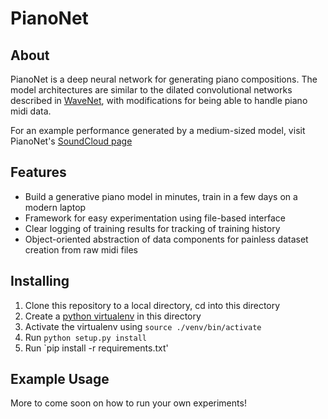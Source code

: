# PianoNet
## About
PianoNet is a deep neural network for generating piano compositions. The model architectures are similar to the dilated convolutional networks described in [WaveNet](https://arxiv.org/abs/1609.03499), with modifications for being able to handle piano midi data.

For an example performance generated by a medium-sized model, visit PianoNet's [SoundCloud page](https://soundcloud.com/tom-angsten/pianonet-generative-neural-net-performance-in-style-of-bach-1)

## Features
* Build a generative piano model in minutes, train in a few days on a modern laptop
* Framework for easy experimentation using file-based interface
* Clear logging of training results for tracking of training history
* Object-oriented abstraction of data components for painless dataset creation from raw midi files

## Installing
1. Clone this repository to a local directory, cd into this directory
2. Create a [python virtualenv](https://docs.python.org/3/library/venv.html) in this directory
3. Activate the virtualenv using `source ./venv/bin/activate`
4. Run `python setup.py install`
5. Run `pip install -r requirements.txt'

## Example Usage

More to come soon on how to run your own experiments!
